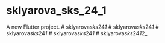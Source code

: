 # sklyarova_sks_24_1

A new Flutter project.
#   s k l y a r o v a _ s k s _ 2 4 _ 1 _  
 #   s k l y a r o v a _ s k s _ 2 4 _ 1 _  
 #   s k l y a r o v a _ s k s _ 2 4 _ 1 _  
 #   s k l y a r o v a _ s k s _ 2 4 _ 1 _  
 #   s k l y a r o v a _ s k s _ 2 4 _ 1 _ 2 _  
 